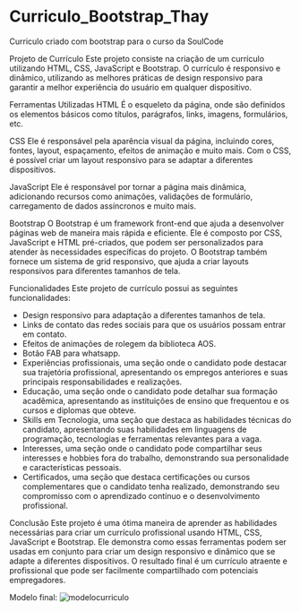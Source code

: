 # Curriculo_Bootstrap_Thay
 Curriculo criado com bootstrap para o curso da SoulCode
 
 Projeto de Currículo
Este projeto consiste na criação de um currículo utilizando HTML, CSS, JavaScript e Bootstrap. O currículo é responsivo e dinâmico, utilizando as melhores práticas de design responsivo para garantir a melhor experiência do usuário em qualquer dispositivo.

Ferramentas Utilizadas
HTML
É o esqueleto da página, onde são definidos os elementos básicos como títulos, parágrafos, links, imagens, formulários, etc.

CSS
Ele é responsável pela aparência visual da página, incluindo cores, fontes, layout, espaçamento, efeitos de animação e muito mais. Com o CSS, é possível criar um layout responsivo para se adaptar a diferentes dispositivos.

JavaScript
Ele é responsável por tornar a página mais dinâmica, adicionando recursos como animações, validações de formulário, carregamento de dados assíncronos e muito mais.

Bootstrap
O Bootstrap é um framework front-end que ajuda a desenvolver páginas web de maneira mais rápida e eficiente. Ele é composto por CSS, JavaScript e HTML pré-criados, que podem ser personalizados para atender às necessidades específicas do projeto. O Bootstrap também fornece um sistema de grid responsivo, que ajuda a criar layouts responsivos para diferentes tamanhos de tela.

Funcionalidades
Este projeto de currículo possui as seguintes funcionalidades:

* Design responsivo para adaptação a diferentes tamanhos de tela.
* Links de contato das redes sociais para que os usuários possam entrar em contato.
* Efeitos de animações de rolegem da biblioteca AOS.
* Botão FAB para whatsapp.
* Experiências profissionais, uma seção onde o candidato pode destacar sua trajetória profissional, apresentando os empregos anteriores e suas principais responsabilidades e realizações.
* Educação, uma seção onde o candidato pode detalhar sua formação acadêmica, apresentando as instituições de ensino que frequentou e os cursos e diplomas que obteve.
* Skills em Tecnologia, uma seção que destaca as habilidades técnicas do candidato, apresentando suas habilidades em linguagens de programação, tecnologias e ferramentas relevantes para a vaga.
* Interesses, uma seção onde o candidato pode compartilhar seus interesses e hobbies fora do trabalho, demonstrando sua personalidade e características pessoais.
* Certificados, uma seção que destaca certificações ou cursos complementares que o candidato tenha realizado, demonstrando seu compromisso com o aprendizado contínuo e o desenvolvimento profissional.

Conclusão
Este projeto é uma ótima maneira de aprender as habilidades necessárias para criar um currículo profissional usando HTML, CSS, JavaScript e Bootstrap. Ele demonstra como essas ferramentas podem ser usadas em conjunto para criar um design responsivo e dinâmico que se adapte a diferentes dispositivos. O resultado final é um currículo atraente e profissional que pode ser facilmente compartilhado com potenciais empregadores.

Modelo final:
![modelocurriculo](https://user-images.githubusercontent.com/107767842/232174383-e2930fc3-487f-4cb5-8c4d-18623dd28e8b.jpg)

